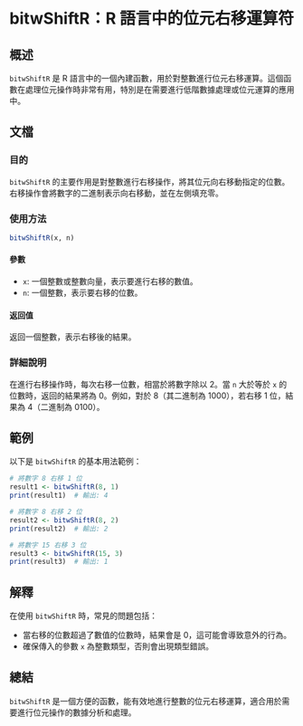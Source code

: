 <!--
Meta Description: # bitwShiftR：R 語言中的位元右移運算符 ## 概述 `bitwShiftR` 是 R 語言中的一個內建函數，用於對整數進行位元右移運算。這個函數在處理位元操作時非常有用，特別是在需要進行低階數據處理或位元運算的應用中。 ## 文檔 ### 目的 `bitwShiftR` 的主要作用是對...
Meta Keywords: bitwshiftr, 將數字, print, result1, result2
-->

# bitwShiftR：R 語言中的位元右移運算符

## 概述
`bitwShiftR` 是 R 語言中的一個內建函數，用於對整數進行位元右移運算。這個函數在處理位元操作時非常有用，特別是在需要進行低階數據處理或位元運算的應用中。

## 文檔
### 目的
`bitwShiftR` 的主要作用是對整數進行右移操作，將其位元向右移動指定的位數。右移操作會將數字的二進制表示向右移動，並在左側填充零。

### 使用方法
```R
bitwShiftR(x, n)
```

#### 參數
- `x`: 一個整數或整數向量，表示要進行右移的數值。
- `n`: 一個整數，表示要右移的位數。

#### 返回值
返回一個整數，表示右移後的結果。

### 詳細說明
在進行右移操作時，每次右移一位數，相當於將數字除以 2。當 `n` 大於等於 `x` 的位數時，返回的結果將為 0。例如，對於 8（其二進制為 1000），若右移 1 位，結果為 4（二進制為 0100）。

## 範例
以下是 `bitwShiftR` 的基本用法範例：

```R
# 將數字 8 右移 1 位
result1 <- bitwShiftR(8, 1)
print(result1)  # 輸出: 4

# 將數字 8 右移 2 位
result2 <- bitwShiftR(8, 2)
print(result2)  # 輸出: 2

# 將數字 15 右移 3 位
result3 <- bitwShiftR(15, 3)
print(result3)  # 輸出: 1
```

## 解釋
在使用 `bitwShiftR` 時，常見的問題包括：
- 當右移的位數超過了數值的位數時，結果會是 0，這可能會導致意外的行為。
- 確保傳入的參數 `x` 為整數類型，否則會出現類型錯誤。

## 總結
`bitwShiftR` 是一個方便的函數，能有效地進行整數的位元右移運算，適合用於需要進行位元操作的數據分析和處理。
